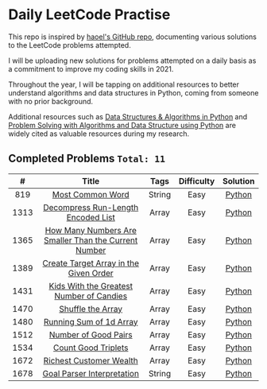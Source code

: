 # Daily LeetCode Practise
This repo is inspired by [haoel's GitHub repo](https://github.com/haoel/leetcode), documenting various solutions to the LeetCode problems attempted. 

I will be uploading new solutions for problems attempted on a daily basis as a commitment to improve my coding skills in 2021. 

Throughout the year, I will be tapping on additional resources to better understand algorithms and data structures in Python, coming from someone with no prior background. 

Additional resources such as [Data Structures & Algorithms in Python](https://www.amazon.sg/Structures-Algorithms-Python-Michael-Goodrich/dp/1118290275/ref=asc_df_1118290275/?tag=googleshoppin-22&linkCode=df0&hvadid=391842514726&hvpos=&hvnetw=g&hvrand=16136343179200638546&hvpone=&hvptwo=&hvqmt=&hvdev=c&hvdvcmdl=&hvlocint=&hvlocphy=9062510&hvtargid=pla-455408937022&psc=1) 
and [Problem Solving with Algorithms and Data Structure using Python](https://runestone.academy/runestone/books/published/pythonds/index.html)
are widely cited as valuable resources during my research. 

## Completed Problems `Total: 11`
|  #  | Title | Tags | Difficulty | Solution |
|:---:|:-----:|:----:|:----------:|:--------:|
|819|[Most Common Word](https://leetcode.com/problems/most-common-word)|String|Easy|[Python](https://github.com/wtlow003/leetcode-daily/blob/main/string/most_common_word.py)
|1313|[Decompress Run-Length Encoded List](https://leetcode.com/problems/decompress-run-length-encoded-list)|Array|Easy|[Python](https://github.com/wtlow003/leetcode-daily/blob/main/arrays/decompress_encoded_list.py)
|1365|[How Many Numbers Are Smaller Than the Current Number](https://leetcode.com/problems/how-many-numbers-are-smaller-than-the-current-number)|Array|Easy|[Python](https://github.com/wtlow003/leetcode-daily/blob/main/arrays/smaller_than_current.py)
|1389|[Create Target Array in the Given Order](https://leetcode.com/problems/create-target-array-in-the-given-order)|Array|Easy|[Python](https://github.com/wtlow003/leetcode-daily/blob/main/arrays/target_array_in_order.py)
|1431|[Kids With the Greatest Number of Candies](https://leetcode.com/problems/kids-with-the-greatest-number-of-candies)|Array|Easy|[Python](https://github.com/wtlow003/leetcode-daily/blob/main/arrays/kids_candies.py)
|1470|[Shuffle the Array](https://leetcode.com/problems/shuffle-the-array)|Array|Easy|[Python](https://github.com/wtlow003/leetcode-daily/blob/main/arrays/shuffle_array.py)
|1480|[Running Sum of 1d Array](https://leetcode.com/problems/running-sum-of-1d-array)|Array|Easy|[Python](https://github.com/wtlow003/leetcode-daily/blob/main/arrays/running_sum.py)
|1512|[Number of Good Pairs](https://leetcode.com/problems/number-of-good-pairs)|Array|Easy|[Python](https://github.com/wtlow003/leetcode-daily/blob/main/arrays/num_good_pairs.py)
|1534|[Count Good Triplets](https://leetcode.com/problems/count-good-triplets/)|Array|Easy|[Python](https://github.com/wtlow003/leetcode-daily/blob/main/arrays/count_good_triplets.py)
|1672|[Richest Customer Wealth](https://leetcode.com/problems/richest-customer-wealth)|Array|Easy|[Python](https://github.com/wtlow003/leetcode-daily/blob/main/arrays/richest_wealth.py)
|1678|[Goal Parser Interpretation](https://leetcode.com/problems/goal-parser-interpretation/)|String|Easy|[Python](https://github.com/wtlow003/leetcode-daily/blob/main/string/goal_parser.py)